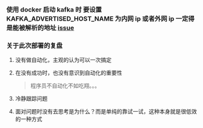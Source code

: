 ### 使用 docker 启动 kafka 时 要设置 KAFKA_ADVERTISED_HOST_NAME 为内网 ip 或者外网 ip 一定得是能被解析的地址 [issue](https://github.com/wurstmeister/kafka-docker/issues/240)

### 关于此次部署的复盘

1.  没有做自动化，主观的认为可以一次搞定
2.  在没有成功时，也没有意识到自动化的重要性

    > 程序员不自动化不如吃翔。。。

3.  冷静跟踪问题
4.  面对问题时没有去思考是为什么？而是单纯的靠试一试，这种本身就是很低效的一种方式
